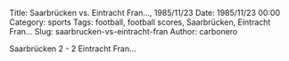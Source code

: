 Title: Saarbrücken vs. Eintracht Fran…, 1985/11/23
Date: 1985/11/23 00:00
Category: sports
Tags: football, football scores, Saarbrücken, Eintracht Fran…
Slug: saarbrucken-vs-eintracht-fran
Author: carbonero


Saarbrücken 2 - 2 Eintracht Fran…
